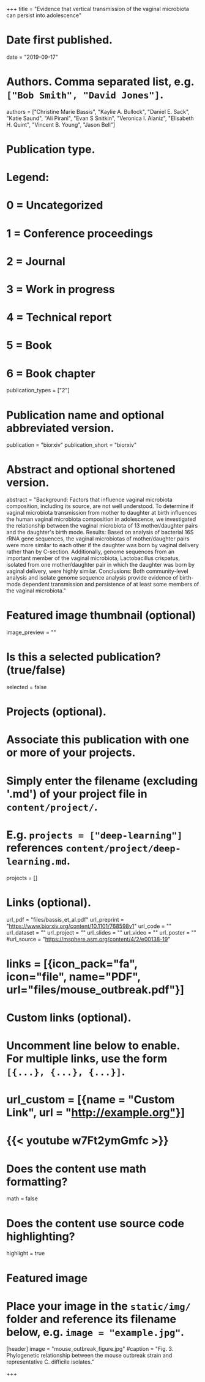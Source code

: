 +++
title = "Evidence that vertical transmission of the vaginal microbiota can persist into adolescence"

# Date first published.
date = "2019-09-17"

# Authors. Comma separated list, e.g. `["Bob Smith", "David Jones"]`.
authors = ["Christine Marie Bassis", "Kaylie A. Bullock", "Daniel E. Sack", "Katie Saund", "Ali Pirani", "Evan S Snitkin", "Veronica I. Alaniz", "Elisabeth H. Quint", "Vincent B. Young", "Jason Bell"]
# Publication type.
# Legend:
# 0 = Uncategorized
# 1 = Conference proceedings
# 2 = Journal
# 3 = Work in progress
# 4 = Technical report
# 5 = Book
# 6 = Book chapter
publication_types = ["2"]

# Publication name and optional abbreviated version.
publication = "biorxiv"
publication_short = "biorxiv"

# Abstract and optional shortened version.
abstract = "Background: Factors that influence vaginal microbiota composition, including its source, are not well understood. To determine if vaginal microbiota transmission from mother to daughter at birth influences the human vaginal microbiota composition in adolescence, we investigated the relationship between the vaginal microbiota of 13 mother/daughter pairs and the daughter's birth mode. Results: Based on analysis of bacterial 16S rRNA gene sequences, the vaginal microbiotas of mother/daughter pairs were more similar to each other if the daughter was born by vaginal delivery rather than by C-section. Additionally, genome sequences from an important member of the vaginal microbiota, Lactobacillus crispatus, isolated from one mother/daughter pair in which the daughter was born by vaginal delivery, were highly similar. Conclusions: Both community-level analysis and isolate genome sequence analysis provide evidence of birth-mode dependent transmission and persistence of at least some members of the vaginal microbiota."

# Featured image thumbnail (optional)
image_preview = ""

# Is this a selected publication? (true/false)
selected = false

# Projects (optional).
#   Associate this publication with one or more of your projects.
#   Simply enter the filename (excluding '.md') of your project file in `content/project/`.
#   E.g. `projects = ["deep-learning"]` references `content/project/deep-learning.md`.
projects = []

# Links (optional).
url_pdf = "files/bassis_et_al.pdf"
url_preprint = "https://www.biorxiv.org/content/10.1101/768598v1"
url_code = ""
url_dataset = ""
url_project = ""
url_slides = ""
url_video = ""
url_poster = ""
#url_source = "https://msphere.asm.org/content/4/2/e00138-19"
# links = [{icon_pack="fa", icon="file", name="PDF", url="files/mouse_outbreak.pdf"}]

# Custom links (optional).
#   Uncomment line below to enable. For multiple links, use the form `[{...}, {...}, {...}]`.
# url_custom = [{name = "Custom Link", url = "http://example.org"}]
# {{< youtube w7Ft2ymGmfc >}}

# Does the content use math formatting?
math = false

# Does the content use source code highlighting?
highlight = true

# Featured image
# Place your image in the `static/img/` folder and reference its filename below, e.g. `image = "example.jpg"`.
[header]
image = "mouse_outbreak_figure.jpg"
#caption = "Fig. 3. Phylogenetic relationship between the mouse outbreak strain and representative C. difficile isolates."

+++
